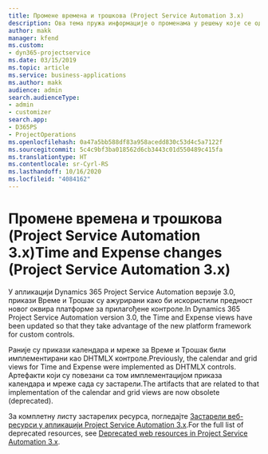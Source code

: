 ```yaml
---
title: Промене времена и трошкова (Project Service Automation 3.x)
description: Ова тема пружа информације о променама у решењу које се односе на време и трошкове.
author: makk
manager: kfend
ms.custom:
- dyn365-projectservice
ms.date: 03/15/2019
ms.topic: article
ms.service: business-applications
ms.author: makk
audience: admin
search.audienceType:
- admin
- customizer
search.app:
- D365PS
- ProjectOperations
ms.openlocfilehash: 0a47a5bb588df83a958acedd830c53d4c5a7122f
ms.sourcegitcommit: 5c4c9bf3ba018562d6cb3443c01d550489c415fa
ms.translationtype: HT
ms.contentlocale: sr-Cyrl-RS
ms.lasthandoff: 10/16/2020
ms.locfileid: "4084162"
---
```

# <a name="time-and-expense-changes-project-service-automation-3x"></a><span data-ttu-id="2db9e-103">Промене времена и трошкова (Project Service Automation 3.x)</span><span class="sxs-lookup"><span data-stu-id="2db9e-103">Time and Expense changes (Project Service Automation 3.x)</span></span>

<span data-ttu-id="2db9e-104">У апликацији Dynamics 365 Project Service Automation верзије 3.0, прикази Време и Трошак су ажурирани како би искористили предност новог оквира платформе за прилагођене контроле.</span><span class="sxs-lookup"><span data-stu-id="2db9e-104">In Dynamics 365 Project Service Automation version 3.0, the Time and Expense views have been updated so that they take advantage of the new platform framework for custom controls.</span></span>

<span data-ttu-id="2db9e-105">Раније су прикази календара и мреже за Време и Трошак били имплементирани као DHTMLX контроле.</span><span class="sxs-lookup"><span data-stu-id="2db9e-105">Previously, the calendar and grid views for Time and Expense were implemented as DHTMLX controls.</span></span> <span data-ttu-id="2db9e-106">Артефакти који су повезани са том имплементацијом приказа календара и мреже сада су застарели.</span><span class="sxs-lookup"><span data-stu-id="2db9e-106">The artifacts that are related to that implementation of the calendar and grid views are now obsolete (deprecated).</span></span>

<span data-ttu-id="2db9e-107">За комплетну листу застарелих ресурса, погледајте [Застарели веб-ресурси у апликацији Project Service Automation 3.x](web-resources-deprecated-v3.x.md).</span><span class="sxs-lookup"><span data-stu-id="2db9e-107">For the full list of deprecated resources, see [Deprecated web resources in Project Service Automation 3.x](web-resources-deprecated-v3.x.md).</span></span>

